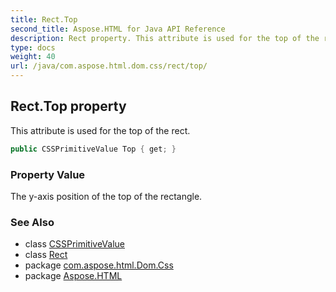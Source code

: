 ```yaml
---
title: Rect.Top
second_title: Aspose.HTML for Java API Reference
description: Rect property. This attribute is used for the top of the rect
type: docs
weight: 40
url: /java/com.aspose.html.dom.css/rect/top/
---
```

## Rect.Top property

This attribute is used for the top of the rect.

```java
public CSSPrimitiveValue Top { get; }
```

### Property Value

The y-axis position of the top of the rectangle.

### See Also

* class [CSSPrimitiveValue](../../cssprimitivevalue/)
* class [Rect](../)
* package [com.aspose.html.Dom.Css](../../rect/)
* package [Aspose.HTML](../../../)
